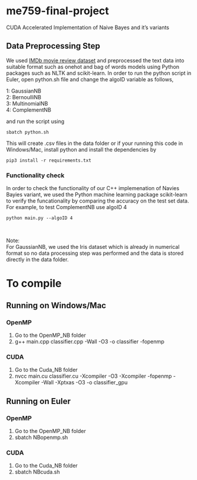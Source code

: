 # me759-final-project
CUDA Accelerated Implementation of Naive Bayes and it’s variants

## Data Preprocessing Step 
We used [IMDb movie review dataset](https://www.kaggle.com/lakshmi25npathi/imdb-dataset-of-50k-movie-reviews) and preprocessed the text data into suitable format such as onehot and bag of words models using Python packages such as NLTK and scikit-learn. In order to run the python script in Euler, open python.sh file and change the algoID variable as follows, 

1: GaussianNB <br>
2: BernoulliNB <br> 
3: MultinomialNB <br>
4: ComplementNB <br>

and run the script using <br> 
```
sbatch python.sh 
```
This will create .csv files in the data folder or if your running this code in Windows/Mac, install python and install the dependencies by 
<br>
```
pip3 install -r requirements.txt
```

### Functionality check 
In order to check the functionality of our C++ implemenation of Navies Bayies variant, we used the Python machine learning package scikit-learn to verify the funcationality by comparing the accuracy on the test set data. For example, to test ComplementNB use algoID 4 <br>
```
python main.py --algoID 4 
```
<br>

Note: <br> 
For GaussianNB, we used the Iris dataset which is already in numerical format so no data processing step was performed and the data is stored directly in the data folder. 

# To compile

## Running on Windows/Mac 
### OpenMP
1. Go to the OpenMP\_NB folder <br>
2. g++ main.cpp classifier.cpp -Wall -O3 -o classifier -fopenmp 

### CUDA
1. Go to the Cuda\_NB folder <br>
2. nvcc main.cu classifier.cu -Xcompiler -O3 -Xcompiler -fopenmp -Xcompiler -Wall -Xptxas -O3 -o classifier\_gpu <br>

## Running on Euler 
### OpenMP
1. Go to the OpenMP\_NB folder <br>
2. sbatch NBopenmp.sh 

### CUDA
1. Go to the Cuda\_NB folder <br>
2. sbatch NBcuda.sh 
